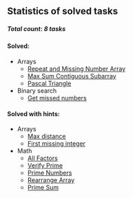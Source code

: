 ## Statistics of solved tasks

##### Total count: 8 tasks

#### Solved:
  - Arrays
    - [Repeat and Missing Number Array](https://github.com/ZakharDolozhevskiy/coding-interviews/blob/master/arrays/repeat-and-missing-number-array.js)
    - [Max Sum Contiguous Subarray](https://github.com/ZakharDolozhevskiy/coding-interviews/blob/master/arrays/max-sum-contiguous-subarray.js)
    - [Pascal Triangle](https://github.com/ZakharDolozhevskiy/coding-interviews/blob/master/arrays/pascal-triangle.js)
  - Binary search
    - [Get missed numbers](https://github.com/ZakharDolozhevskiy/coding-interviews/blob/master/binary-search/get-missed-numbers.js)
    
#### Solved with hints:
  - Arrays
    - [Max distance](https://github.com/ZakharDolozhevskiy/coding-interviews/blob/master/binary-search/max-distance.js)
    - [First missing integer](https://github.com/ZakharDolozhevskiy/coding-interviews/blob/master/binary-search/first-missing-integer.js)
  - Math
    - [All Factors](https://github.com/ZakharDolozhevskiy/coding-interviews/blob/master/math/all-factors.js)
    - [Verify Prime](https://github.com/ZakharDolozhevskiy/coding-interviews/blob/master/math/verify-prime.js)
    - [Prime Numbers](https://github.com/ZakharDolozhevskiy/coding-interviews/blob/master/math/prime-numbers.js)
    - [Rearrange Array](https://github.com/ZakharDolozhevskiy/coding-interviews/blob/master/math/rearrange-array.js)
    - [Prime Sum](https://github.com/ZakharDolozhevskiy/coding-interviews/blob/master/math/prime-sum.js)